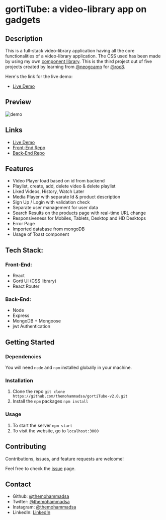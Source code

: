 
# gortiTube: a video-library app on gadgets

## Description 
This is a full-stack video-library application having all the core functionalities of a video-library application. The CSS used has been made by using my own [component library](https://gorti.netlify.app/).
This is the third project out of five projects created by learning from [@neogcamp](https://neog.camp/) for [@roc8](https://www.roc8.careers/).

Here's the link for the live demo:
- [Live Demo](https://gortitube.netlify.app/)

## Preview 

![demo](/demo.gif)

## Links

- [Live Demo](https://gortitube.netlify.app/)
- [Front-End Repo](https://github.com/themohammadsa/gortiTube-v2.0)
- [Back-End Repo](https://github.com/themohammadsa/gortiTube-backend)

## Features

- Video Player load based on id from backend
- Playlist, create, add, delete video & delete playlist
- Liked Videos, History, Watch Later
- Media Player with separate Id & product description
- Sign Up / Login with validation check
- Separate user management for user data
- Search Results on the products page with real-time URL change
- Responsiveness for Mobiles, Tablets, Desktop and HD Desktops
- Error Page 
- Imported database from mongoDB
- Usage of Toast component

## Tech Stack:
### Front-End:

- React 
- Gorti UI (CSS library)
- React Router

### Back-End:

- Node
- Express
- MongoDB + Mongoose
- jwt Authentication 


## Getting Started
### Dependencies
You will need `node` and `npm` installed globally in your machine.

### Installation
1. Clone the repo
```git clone https://github.com/themohammadsa/gortiTube-v2.0.git```
2. Install the `npm` packages
```npm install```

### Usage
1. To start the server
```npm start```
2. To visit the website, go to
```localhost:3000```


## Contributing

Contributions, issues, and feature requests are welcome!   

Feel free to check the [issue](https://github.com/themohammadsa/gortiTube-v2.0/issues/2) page.



## Contact

- Github: [@themohammadsa](https://github.com/themohammadsa)
- Twitter: [@themohammadsa](https://twitter.com/themohammadsa)
- Instagram: [@themohammadsa](https://www.instagram.com/themohammadsa/)
- LinkedIn: [LinkedIn](https://www.linkedin.com/in/themohammadsa/)
